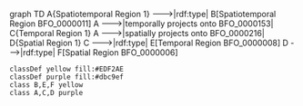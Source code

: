 graph TD
    A{Spatiotemporal Region 1} --->|rdf:type| B[Spatiotemporal Region BFO_0000011]
    A --->|temporally projects onto BFO_0000153| C{Temporal Region 1}
    A --->|spatially projects onto BFO_0000216| D{Spatial Region 1}
    C --->|rdf:type| E[Temporal Region BFO_0000008]
    D --->|rdf:type| F[Spatial Region BFO_0000006]

    classDef yellow fill:#EDF2AE
    classDef purple fill:#dbc9ef
    class B,E,F yellow
    class A,C,D purple